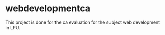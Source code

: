 # webdevelopmentca
This project is done for the ca evaluation for the subject web development in LPU.
